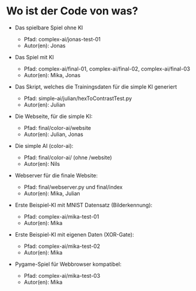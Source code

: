 # Wo ist der Code von was?

- Das spielbare Spiel ohne KI

  - Pfad: complex-ai/jonas-test-01
  - Autor(en): Jonas

- Das Spiel mit KI

  - Pfad: complex-ai/final-01, complex-ai/final-02, complex-ai/final-03
  - Autor(en): Mika, Jonas

- Das Skript, welches die Trainingsdaten für die simple KI generiert

  - Pfad: simple-ai/julian/hexToContrastTest.py
  - Autor(en): Julian

- Die Webseite, für die simple KI:

  - Pfad: final/color-ai/website
  - Autor(en): Julian, Jonas

- Die simple AI (color-ai):

  - Pfad: final/color-ai/ (ohne /website)
  - Autor(en): Nils

- Webserver für die finale Website:

  - Pfad: final/webserver.py und final/index
  - Autor(en): Mika, Julian

- Erste Beispiel-KI mit MNIST Datensatz (Bilderkennung):
  
  - Pfad: complex-ai/mika-test-01
  - Autor(en): Mika

- Erste Beispiel-KI mit eigenen Daten (XOR-Gate):
  
  - Pfad: complex-ai/mika-test-02
  - Autor(en): Mika

- Pygame-Spiel für Webbrowser kompatibel:
  
  - Pfad: complex-ai/mika-test-03
  - Autor(en): Mika
